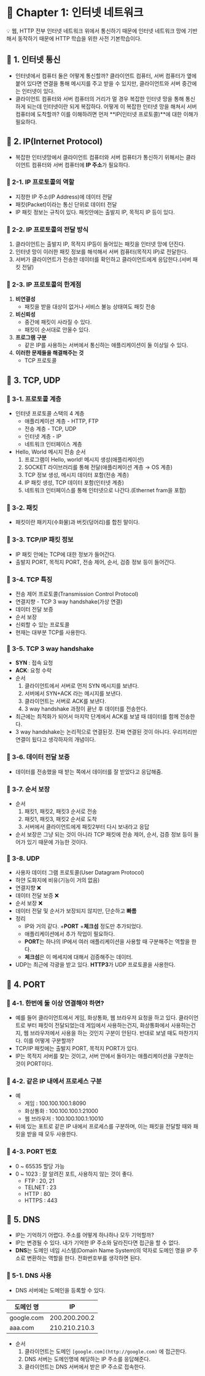 # 🎯 Chapter 1: 인터넷 네트워크

<aside>
💡 웹, HTTP 전부 인터넷 네트워크 위에서 통신하기 때문에 인터넷 네트워크 망에 기반해서 동작하기 때문에 HTTP 학습을 위한 사전 기본학습이다.

</aside>

## 🍄 1. 인터넷 통신

- 인터넷에서 컴퓨터 둘은 어떻게 통신할까? 클라이언트 컴퓨터, 서버 컴퓨터가 옆에 붙어 있다면 연결을 통해 메시지를 주고 받을 수 있지만, 클라이언트와 서버 중간에는 인터넷이 있다.
- 클라이언트 컴퓨터와 서버 컴퓨터의 거리가 멀 경우 복잡한 인터넷 망을 통해 통신하게 되는데 인터넷이란 되게 복잡하다. 어떻게 이 복잡한 인터넷 망을 해쳐서 서버 컴퓨터에 도착할까? 이를 이해하려면 먼저 **IP(인터넷 프로토콜)**에 대한 이해가 필요하다.

## 🍄 2. IP(Internet Protocol)

- 복잡한 인터넷망에서 클라이언트 컴퓨터와 서버 컴퓨터가 통신하기 위해서는 클라이언트 컴퓨터와 서버 컴퓨터에 **IP 주소**가 필요하다.

### 🌻 2-1. IP 프로토콜의 역할

- 지정한 IP 주소(IP Address)에 데이터 전달
- 패킷(Packet)이라는 통신 단위로 데이터 전달
- IP 패킷 정보는 규칙이 있다. 패킷안에는 출발지 IP, 목적지 IP 등이 있다.

### 🌻 2-2. IP 프로토콜의 전달 방식

1. 클라이언트는 출발지 IP, 목적지 IP등이 들어있는 패킷을 인터넷 망에 던진다.
2. 인터넷 망이 이러한 패킷 정보를 해석해서 서버 컴퓨터(목적지 IP)로 전달한다.
3. 서버가 클라이언트가 전송한 데이터를 확인하고 클라이언트에게 응답한다.(서버 패킷 전달)

### 🌻 2-3. IP 프로토콜의 한계점

1. **비연결성**
    - 패킷을 받을 대상이 없거나 서비스 불능 상태여도 패킷 전송
2. **비신뢰성**
    - 중간에 패킷이 사라질 수 있다.
    - 패킷이 순서대로 안올수 있다.
3. **프로그램 구분**
    - 같은 IP를 사용하는 서버에서 통신하는 애플리케이션이 둘 이상일 수 있다.
4. **이러한 문제들을 해결해주는 것**
    - TCP 프로토콜

## 🍄 3. TCP, UDP

### 🌻 3-1. 프로토콜 계층

- 인터넷 프로토콜 스택의 4 계층
    - 애플리케이션 계층 - HTTP, FTP
    - 전송 계층 - TCP, UDP
    - 인터넷 계층 - IP
    - 네트워크 인터페이스 계층
- Hello, World 메시지 전송 순서
    1. 프로그램이 Hello, world! 메시지 생성(애플리케이션)
    2. SOCKET 라이브러리를 통해 전달(애플리케이션 계층 → OS 계층)
    3. TCP 정보 생성, 메시지 데이터 포함(전송 계층)
    4. IP 패킷 생성, TCP 데이터 포함(인터넷 계층)
    5. 네트워크 인터페이스를 통해 인터넷으로 나간다.(Ethernet fram을 포함)

### 🌻 3-2. 패킷

- 패킷이란 패키지(수화물)과 버킷(덩어리)를 합친 말이다.

### 🌻 3-3. TCP/IP 패킷 정보

- IP 패킷 안에는 TCP에 대한 정보가 들어간다.
- 출발지 PORT, 목적지 PORT, 전송 제어, 순서, 검증 정보 등이 들어간다.

### 🌻 3-4. TCP 특징

- 전송 제어 프로토콜(Transmission Control Protocol)
- 연결지향 - TCP 3 way handshake(가상 연결)
- 데이터 전달 보증
- 순서 보장
- 신뢰할 수 있는 프로토콜
- 현재는 대부분 TCP를 사용한다.

### 🌻 3-5. TCP 3 way handshake

- **SYN** : 접속 요청
- **ACK**: 요청 수락
- 순서
    1. 클라이언트에서 서버로 먼저 SYN 메시지를 보낸다.
    2. 서버에서 SYN+ACK 라는 메시지를 보낸다.
    3. 클라이언트는 서버로 ACK를 보낸다.
    4. 3 way handshake 과정이 끝난 후 데이터를 전송한다.
- 최근에는 최적화가 되어서 마지막 단계에서 ACK를 보낼 때 데이터를 함께 전송한다.
- 3 way handshake는 논리적으로 연결된것. 진짜 연결된 것이 아니다. 우리끼리만 연결이 됬다고 생각하자의 개념이다.

### 🌻 3-6. 데이터 전달 보증

- 데이터를 전송했을 때 받는 쪽에서 데이터를 잘 받았다고 응답해줌.

### 🌻 3-7. 순서 보장

- 순서
    1. 패킷1, 패킷2, 패킷3 순서로 전송
    2. 패킷1, 패킷3, 패킷2 순서로 도착
    3. 서버에서 클라이언트에게 패킷2부터 다시 보내라고 응답
- 순서 보장은 그냥 되는 것이 아니라 TCP 패킷에 전송 제어, 순서, 검증 정보 등이 들어가 있기 때문에 가능한 것이다.

### 🌻 3-8. UDP

- 사용자 데이터 그램 프로토콜(User Datagram Protocol)
- 하얀 도화지에 비유(기능이 거의 없음)
- 연결지향 ❌
- 데이터 전달 보증 ❌
- 순서 보장 ❌
- 데이터 전달 및 순서가 보장되지 않지만, 단순하고 **빠름**
- 정리
    - IP와 거의 같다. +**PORT** +**체크섬** 정도만 추가되었다.
    - 애플리케이션에서 추가 작업이 필요하다.
    - **PORT**는 하나의 IP에서 여러 애플리케이션을 사용할 때 구분해주는 역할을 한다.
    - **체크섬**은 이 메세지에 대해서 검증해주는 데이터.
- UDP는 최근에 각광을 받고 있다. **HTTP3**가 UDP 프로토콜을 사용한다.

## 🍄 4. PORT

### 🌻 4-1. 한번에 둘 이상 연결해야 하면?

- 예를 들어 클라이언트에서 게임, 화상통화, 웹 브라우저 요청을 하고 있다. 클라이언트로 부터 패킷이 전달되었는데 게임에서 사용하는건지, 화상통화에서 사용하는건지, 웹 브라우저에서 사용을 하는 것인지 구분이 안된다. 반대로 보낼 때도 마찬가지다. 이를 어떻게 구분할까?
- TCP/IP 패킷에는 출발지 PORT, 목적지 PORT가 있다.
- IP는 목적지 서버를 찾는 것이고, 서버 안에서 돌아가는 애플리케이션을 구분하는 것이 PORT이다.

### 🌻 4-2. 같은 IP 내에서 프로세스 구분

- 예
    - 게임 : 100.100.100.1:8090
    - 화상통화 : 100.100.100.1:21000
    - 웹 브라우저 : 100.100.100.1:10010
- 뒤에 있는 포트로 같은 IP 내에서 프로세스를 구분하며, 이는 패킷을 전달할 때와 패킷을 받을 때 모두 사용한다.

### 🌻 4-3. PORT 번호

- 0 ~ 65535 할당 가능
- 0 ~ 1023 : 잘 알려진 포트, 사용하지 않는 것이 좋다.
    - FTP : 20, 21
    - TELNET : 23
    - HTTP : 80
    - HTTPS : 443

## 🍄 5. DNS

- IP는 기억하기 어렵다. 주소를 어떻게 하나하나 모두 기억할까?
- IP는 변경될 수 있다. 내가 기억한 IP 주소와 달라진다면 접근을 할 수 없다.
- **DNS**는 도메인 네임 시스템(Domain Name System)의 약자로  도메인 명을 IP 주소로 변환하는 역할을 한다. 전화번호부를 생각하면 된다.

### 🌻 5-1. DNS 사용

- DNS 서버에는 도메인을 등록할 수 있다.

| 도메인 명 | IP |
| --- | --- |
| google.com | 200.200.200.2 |
| aaa.com | 210.210.210.3 |
- 순서
    1. 클라이언트는 도메인 `[google.com](http://google.com)` 에 접근한다.
    2. DNS 서버는 도메인명에 해당하는 IP 주소를 응답해준다.
    3. 클라이언트는 DNS 서버에서 받은 IP 주소로 접속한다.